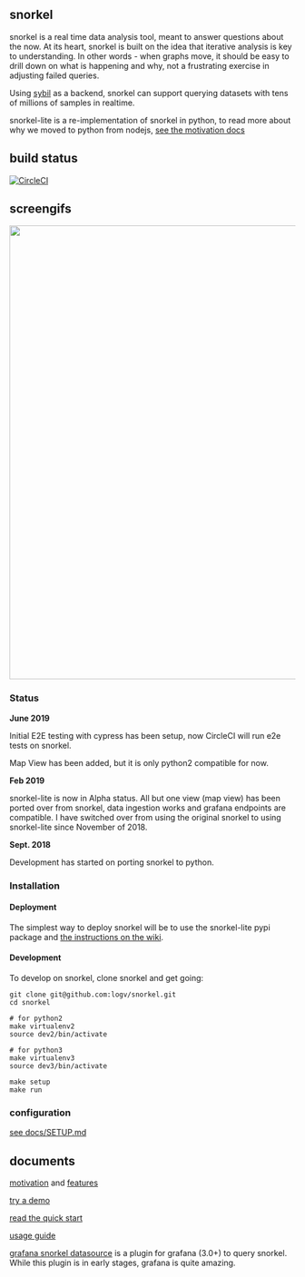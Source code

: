 ## snorkel

snorkel is a real time data analysis tool, meant to answer questions about the
now. At its heart, snorkel is built on the idea that iterative analysis is key
to understanding. In other words - when graphs move, it should be easy to drill
down on what is happening and why, not a frustrating exercise in adjusting
failed queries.

Using [sybil](https://github.com/logv/sybil) as a backend, snorkel can support
querying datasets with tens of millions of samples in realtime.

snorkel-lite is a re-implementation of snorkel in python, to read more
about why we moved to python from nodejs, [see the motivation
docs](https://github.com/logv/snorkel/blob/slite/docs/MOTIVATION.md)

## build status

[![CircleCI](https://circleci.com/gh/logv/snorkel/tree/slite.svg?style=svg)](https://circleci.com/gh/logv/snorkel/tree/slite)

## screengifs

<img src="https://i.imgur.com/7E4vKK2.gif" width="800"/>

### Status

**June 2019**

Initial E2E testing with cypress has been setup, now CircleCI will run e2e tests on snorkel.

Map View has been added, but it is only python2 compatible for now.


**Feb 2019**

snorkel-lite is now in Alpha status. All but one view (map view) has been
ported over from snorkel, data ingestion works and grafana endpoints are
compatible. I have switched over from using the original snorkel to using
snorkel-lite since November of 2018.

**Sept. 2018**

Development has started on porting snorkel to python.

### Installation

#### Deployment

The simplest way to deploy snorkel will be to use the snorkel-lite pypi package and
[the instructions on the wiki](https://github.com/logv/snorkel/wiki/Installation).

#### Development

To develop on snorkel, clone snorkel and get going:

```
git clone git@github.com:logv/snorkel.git
cd snorkel

# for python2
make virtualenv2
source dev2/bin/activate

# for python3
make virtualenv3
source dev3/bin/activate

make setup
make run
```

### configuration

[see docs/SETUP.md](https://github.com/logv/snorkel/blob/slite/docs/SETUP.md)

## documents

[motivation](https://github.com/logv/snorkel/blob/slite/docs/MOTIVATION.md) and
[features](https://github.com/logv/snorkel/blob/slite/docs/FEATURES.md)

[try a demo](https://github.com/logV/snorkel/wiki/Demo)

[read the quick start](https://github.com/logV/snorkel/wiki/QuickStart)

[usage guide](https://github.com/logV/snorkel/wiki/Guide)

[grafana snorkel datasource](https://github.com/logV/grafana-snorkel-datasource) is a plugin for grafana (3.0+) to query snorkel. While this plugin is in early stages, grafana is quite amazing.

